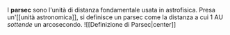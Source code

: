 I **parsec** sono l'unità di distanza fondamentale usata in astrofisica.
Presa un'[[unità astronomica]], si definisce un parsec come la distanza a cui 1 AU *sottende* un arcosecondo.
![[Definizione di Parsec|center]]